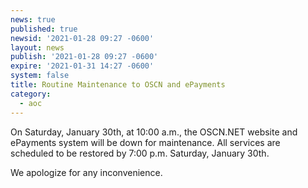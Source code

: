 ```yaml
---
news: true
published: true
newsid: '2021-01-28 09:27 -0600'
layout: news
publish: '2021-01-28 09:27 -0600'
expire: '2021-01-31 14:27 -0600'
system: false
title: Routine Maintenance to OSCN and ePayments
category:
  - aoc
---
```

On Saturday, January 30th, at 10:00 a.m., the OSCN.NET website and ePayments system will be down for maintenance. All services are scheduled to be restored by 7:00 p.m. Saturday, January 30th.  

We apologize for any inconvenience.
